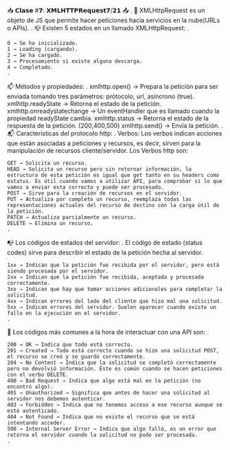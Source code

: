 📥 𝗖𝗹𝗮𝘀𝗲 #𝟳: 𝗫𝗠𝗟𝗛𝗧𝗧𝗣𝗥𝗲𝗾𝘂𝗲𝘀𝘁𝟳/𝟮𝟭 📤
.
📲 XMLHttpRequest es un objeto de JS que permite hacer peticiones hacia servicios en la nube(URLs o APIs).
.
📪 Existen 5 estados en un llamado XMLHttpRequest:
.

    0 → Se ha inicializado.
    1 → Loading (cargando).
    2 → Se ha cargado.
    3 → Procesamiento si existe alguna descarga.
    4 → Completado.
    .

📫 Métodos y propiedades:
.
xmlhttp.open() → Prepara la petición para ser enviada tomando tres parámetros: prótocolo, url, asíncrono (true).
xmlhttp.readyState → Retorna el estado de la petición.
xmlhttp.onreadystatechange → Un eventHandler que es llamado cuando la propiedad readyState cambia.
xmlhttp.status → Retorna el estado de la respuesta de la petición. (200,400,500)
xmlhttp.send() → Envía la petición.
.
📬 Características del protocolo http:
.
Verbos: Los verbos indican acciones que están asociadas a peticiones y recursos, es decir, sirven para la manipulación de recursos cliente/servidor. Los Verbos http son:

    GET → Solicita un recurso.
    HEAD → Solicita un recurso pero sin retornar información, la estructura de esta petición es igual que get tanto en su headers como estatus. Es útil cuando vamos a utilizar API, para comprobar si lo que vamos a enviar esta correcto y puede ser procesado.
    POST → Sirve para la creación de recursos en el servidor.
    PUT → Actualiza por completo un recurso, reemplaza todas las representaciones actuales del recurso de destino con la carga útil de la petición.
    PATCH → Actualiza parcialmente un recurso.
    DELETE → Elimina un recurso.
    .

📭 Los códigos de estados del servidor:
.
El código de estado (status codes) sirve para describir el estado de la petición hecha al servidor.

    1xx → Indican que la petición fue recibida por el servidor, pero está siendo procesada por el servidor.
    2xx → Indican que la petición fue recibida, aceptada y procesada correctamente.
    3xx → Indican que hay que tomar acciones adicionales para completar la solicitud.
    4xx → Indican errores del lado del cliente que hizo mal una solicitud.
    5xx → Indican errores del servidor. Suelen aparecer cuando existe un fallo en la ejecución en el servidor.
    .

📧 Los códigos más comunes a la hora de interactuar con una API son:
.

    200 → OK → Indica que todo está correcto.
    201 → Created → Todo está correcto cuando se hizo una solicitud POST, el recurso se creó y se guardó correctamente.
    204 → No Content → Indica que la solicitud se completó correctamente pero no devolvió información. Este es común cuando se hacen peticiones con el verbo DELETE.
    400 → Bad Request → Indica que algo está mal en la petición (no encontró algo).
    401 → Unauthorized → Significa que antes de hacer una solicitud al servidor nos debemos autenticar.
    403 → Forbidden → Indica que no tenemos acceso a ese recurso aunque se esté autenticado.
    404 → Not Found → Indica que no existe el recurso que se está intentando acceder.
    500 → Internal Server Error → Indica que algo falló, es un error que retorna el servidor cuando la solicitud no pudo ser procesada.
    .